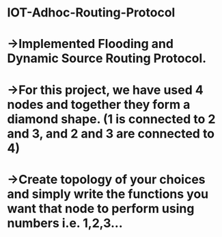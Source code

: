 # IOT-Adhoc-Routing-Protocol
# ->Implemented Flooding and Dynamic Source Routing Protocol.
# ->For this project, we have used 4 nodes and together they form a diamond shape. (1 is connected to 2 and 3, and 2 and 3 are connected to 4)
# ->Create topology of your choices and simply write the functions you want that node to perform using numbers i.e. 1,2,3...
